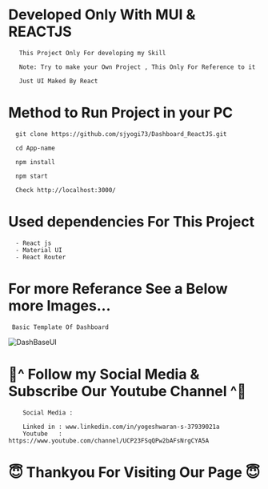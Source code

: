 # Developed Only With MUI & REACTJS
        
       
       This Project Only For developing my Skill
       
       Note: Try to make your Own Project , This Only For Reference to it
       
       Just UI Maked By React

# Method to Run Project in your PC
       
       
      git clone https://github.com/sjyogi73/Dashboard_ReactJS.git
      
      cd App-name
      
      npm install
      
      npm start
      
      Check http://localhost:3000/
      
      
 # Used dependencies For This Project
      - React js
      - Material UI
      - React Router

      
      

 # For more Referance See a Below more Images...
  
     Basic Template Of Dashboard
     
![DashBaseUI](https://user-images.githubusercontent.com/82278181/180424737-91e3415e-926e-4aa8-ae2a-5bd8a71adde8.png)
     
     


# 🙏^ Follow my Social Media & Subscribe Our Youtube Channel ^🙏


        Social Media :

        Linked in : www.linkedin.com/in/yogeshwaran-s-37939021a
        Youtube   : https://www.youtube.com/channel/UCP23FSqQPw2bAFsNrgCYA5A

                          
# 😇 Thankyou For Visiting Our Page 😇

